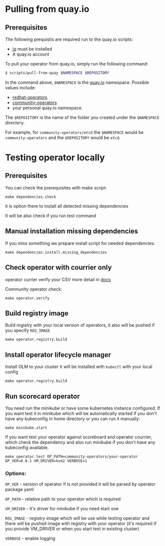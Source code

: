 # Pulling from quay.io

## Prerequisites
The following prequistis are required run to the quay.io scripts:

* [jq](https://stedolan.github.io/jq/) must be installed
* A quay.io account

To pull your operator from quay.io, simply run the following command:
```bash
$ scripts/pull-from-quay $NAMESPACE $REPOSITORY
```

In the command above, `$NAMESPACE` is the [quay.io](https://quay.io) namespace. Possible values include:

* [redhat-operators](https://quay.io/organization/redhat-operators)
* [community-operators](https://quay.io/organization/community-operators)
* your personal quay.io namespace.

The `$REPOSITORY` is the name of the folder you created under the `$NAMESPACE` directory.

For example, for `community-operators/etcd` the `$NAMESPACE` would be `community-operators` and the `$REPOSITORY` would be `etcd`.

# Testing operator locally

## Prerequisites
You can check the prerequisites with make script:
```
make dependencies.check
```

it is option there to install all detected missing dependencies

It will be also check if you run test command

## Manual installation missing dependencies
If you miss something we prepare install script for needed dependencies:

```
make dependencies.install.missing_dependencies
```

## Check operator with courrier only
operator currier verify your CSV more detail in [docs](https://github.com/operator-framework/operator-courier)

Community operator check:

```
make operator.verify
```


## Build registry image
Build registry with your local version of operators, it also will be pushed if you specify ` REG_IMAGE `

```
make operator.registry.build
```

## Install operator lifecycle manager
Install OLM to your cluster it will be installed with `kubectl` with your local config

```
make operator.registry.build
```

## Run scorecard operator
You need run the minikube or have some kubernetes instance configured.
If you want test it in minikube which will be automatically started if you don't have any kubeconfig in home directory or you can run it manually: 

```
make minikube.start
```

If you want test your operator against scoreboard and operator courrier, which check the dependency and also run minikube if you don't have any kubeconfig available.

```
make operator.test OP_PATH=community-operators/your-operator OP_VER=0.0.1 VM_DRIVER=kvm2 VERBOSE=1
``` 
### Options:

` OP_VER ` - version of operator if is not provided it will be parsed by operator package yaml
 
` OP_PATH ` - relative path to your operator which is required

` VM_DRIVER ` - it's driver for minikube if you need start one

` REG_IMAGE ` - registry image which will be use while testing operator and there will be pushed image with registry with your operator (it's required if you provide VM_DRIVER or when you start test in existing cluster)

` VERBOSE ` - enable logging